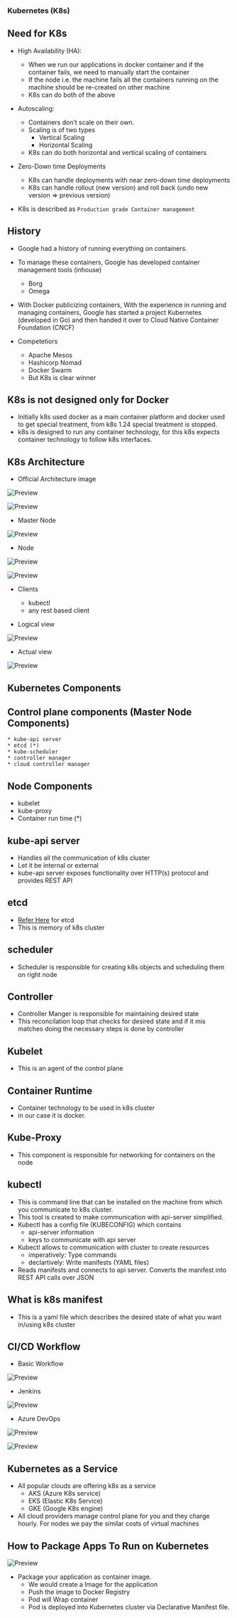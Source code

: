 ### Kubernetes (K8s)
## Need for K8s

* High Availability (HA):
    * When we run our applications in docker container and if the container fails, we need to manually start the container
    * If the node i.e. the machine fails all the containers running on the machine should be re-created on other machine
    * K8s can do both of the above

* Autoscaling:
    * Containers don’t scale on their own.
    * Scaling is of two types
        * Vertical Scaling
        * Horizontal Scaling
    * K8s can do both horizontal and vertical scaling of containers

* Zero-Down time Deployments
    * K8s can handle deployments with near zero-down time deployments
    * K8s can handle rollout (new version) and roll back (undo new version => previous version)

* K8s is described as ``` Production grade Container management ```

## History
* Google had a history of running everything on containers.
* To manage these containers, Google has developed container management tools (inhouse)
    * Borg
    * Omega
* With Docker publicizing containers, With the experience in running and managing containers, Google has started a project Kubernetes (developed in Go) and then handed it over to Cloud Native Container Foundation (CNCF)

* Competetiors
    * Apache Mesos
    * Hashicorp Nomad
    * Docker Swarm
    * But K8s is clear winner

## K8s is not designed only for Docker

* Initially k8s used docker as a main container platform and docker used to get special treatment, from k8s 1.24 special treatment is stopped.
* k8s is designed to run any container technology, for this k8s expects container technology to follow k8s interfaces.

## K8s Architecture
* Official Architecture image

![Preview](./Images/k8s-actual.png)

![Preview](./Images/k8s-official.png)

* Master Node

![Preview](./Images/k8s-master.png)
* Node

![Preview](./Images/k8s-node.png)

![Preview](./Images/k8s-multinode.png)

* Clients
   * kubectl
   * any rest based client

* Logical view

![Preview](./Images/k8s-logical-workflow.png)

* Actual view

![Preview](./Images/k8s-actual.png)

## Kubernetes Components

## Control plane components (Master Node Components)
    * kube-api server
    * etcd (*)
    * kube-scheduler
    * controller manager
    * cloud controller manager

## Node Components
   * kubelet
   * kube-proxy
   * Container run time (*)

## kube-api server
   * Handles all the communication of k8s cluster
   * Let it be internal or external
   * kube-api server exposes functionality over HTTP(s) protocol and provides REST API

## etcd
 * [Refer Here](https://etcd.io/) for etcd
 * This is memory of k8s cluster

## scheduler
* Scheduler is responsible for creating k8s objects and scheduling them on right node

## Controller
* Controller Manger is responsible for maintaining desired state
* This reconcilation loop that checks for desired state and if it mis matches doing the necessary steps is done by controller

## Kubelet
* This is an agent of the control plane

## Container Runtime
* Container technology to be used in k8s cluster
* in our case it is docker.

## Kube-Proxy
* This component is responsible for networking for containers on the node

## kubectl
* This is command line that can be installed on the machine from which you communicate to k8s cluster.
* This tool is created to make communication with api-server simplified.
* Kubectl has a config file (KUBECONFIG) which contains
    * api-server information
    * keys to communicate with api server
* Kubectl allows to communication with cluster to create resources
    * imperatively: Type commands
    * declartively: Write manifests (YAML files)
* Reads manifests and connects to api server. Converts the manifest into REST API calls over JSON

## What is k8s manifest
* This is a yaml file which describes the desired state of what you want in/using k8s cluster

## CI/CD Workflow
* Basic Workflow

![Preview](./Images/k8s-basic.png)

* Jenkins

![Preview](./Images/k8s-jenkins.png)

* Azure DevOps

![Preview](./Images/k8s-azure.png)

![Preview](./Images/k8s-architecture.png)

## Kubernetes as a Service
* All popular clouds are offering k8s as a service
    * AKS (Azure K8s service)
    * EKS (Elastic K8s Service)
    * GKE (Google K8s engine)
* All cloud providers manage control plane for you and they charge hourly. For nodes we pay the similar costs of virtual machines

## How to Package Apps To Run on Kubernetes

![Preview](./Images/k8s-deploy.png)

* Package your application as container image.
    * We would create a Image for the application
    * Push the image to Docker Registry
    * Pod will Wrap container
    * Pod is deployed into Kubernetes cluster via Declarative Manifest file.











